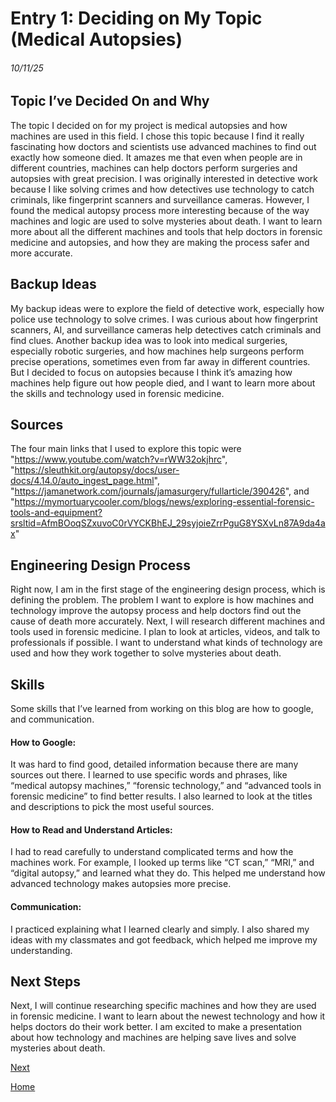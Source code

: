 # Entry 1: Deciding on My Topic (Medical Autopsies)

###### 10/11/25

## Topic I’ve Decided On and Why

The topic I decided on for my project is medical autopsies and how machines are used in this field. I chose this topic because I find it really fascinating how doctors and scientists use advanced machines to find out exactly how someone died. It amazes me that even when people are in different countries, machines can help doctors perform surgeries and autopsies with great precision. I was originally interested in detective work because I like solving crimes and how detectives use technology to catch criminals, like fingerprint scanners and surveillance cameras. However, I found the medical autopsy process more interesting because of the way machines and logic are used to solve mysteries about death. I want to learn more about all the different machines and tools that help doctors in forensic medicine and autopsies, and how they are making the process safer and more accurate.

## Backup Ideas

My backup ideas were to explore the field of detective work, especially how police use technology to solve crimes. I was curious about how fingerprint scanners, AI, and surveillance cameras help detectives catch criminals and find clues. Another backup idea was to look into medical surgeries, especially robotic surgeries, and how machines help surgeons perform precise operations, sometimes even from far away in different countries. But I decided to focus on autopsies because I think it’s amazing how machines help figure out how people died, and I want to learn more about the skills and technology used in forensic medicine.

## Sources

The four main links that I used to explore this topic were "https://www.youtube.com/watch?v=rWW32okjhrc", "https://sleuthkit.org/autopsy/docs/user-docs/4.14.0/auto_ingest_page.html", "https://jamanetwork.com/journals/jamasurgery/fullarticle/390426", and "https://mymortuarycooler.com/blogs/news/exploring-essential-forensic-tools-and-equipment?srsltid=AfmBOoqSZxuvoC0rVYCKBhEJ_29syjoieZrrPguG8YSXvLn87A9da4ax"

## Engineering Design Process

Right now, I am in the first stage of the engineering design process, which is defining the problem. The problem I want to explore is how machines and technology improve the autopsy process and help doctors find out the cause of death more accurately. Next, I will research different machines and tools used in forensic medicine. I plan to look at articles, videos, and talk to professionals if possible. I want to understand what kinds of technology are used and how they work together to solve mysteries about death.

## Skills

Some skills that I’ve learned from working on this blog are how to google, and communication.

#### How to Google: 

It was hard to find good, detailed information because there are many sources out there. I learned to use specific words and phrases, like “medical autopsy machines,” “forensic technology,” and “advanced tools in forensic medicine” to find better results. I also learned to look at the titles and descriptions to pick the most useful sources.

#### How to Read and Understand Articles: 

I had to read carefully to understand complicated terms and how the machines work. For example, I looked up terms like “CT scan,” “MRI,” and “digital autopsy,” and learned what they do. This helped me understand how advanced technology makes autopsies more precise.

#### Communication: 

I practiced explaining what I learned clearly and simply. I also shared my ideas with my classmates and got feedback, which helped me improve my understanding.

## Next Steps

Next, I will continue researching specific machines and how they are used in forensic medicine. I want to learn about the newest technology and how it helps doctors do their work better. I am excited to make a presentation about how technology and machines are helping save lives and solve mysteries about death.

[Next](entry02.md)

[Home](../README.md)
